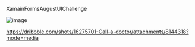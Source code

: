 XamainFormsAugustUIChallenge

![image](https://user-images.githubusercontent.com/8330262/130322836-90156cb8-44e8-438b-bb8a-a0ad2ebe7096.png)


https://dribbble.com/shots/16275701-Call-a-doctor/attachments/8144318?mode=media


